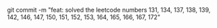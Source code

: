 git commit -m "feat: solved the leetcode numbers 131, 134, 137, 138, 139, 142, 146, 147, 150, 151, 152, 153, 164, 165, 166, 167, 172"

